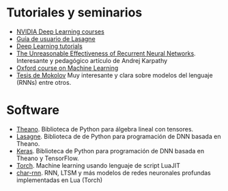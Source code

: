 # Tutoriales y seminarios

* [NVIDIA Deep Learning courses](https://developer.nvidia.com/deep-learning-courses)
* [Guía de usuario de Lasagne](http://lasagne.readthedocs.io/en/latest/)
* [Deep Learning tutorials](http://deeplearning.net/tutorial/)
* [The Unreasonable Effectiveness of Recurrent Neural Networks](http://karpathy.github.io/2015/05/21/rnn-effectiveness/). Interesante y pedagógico artículo de Andrej Karpathy
* [Oxford course on Machine Learning](https://www.cs.ox.ac.uk/people/nando.defreitas/machinelearning/)
* [Tesis de Mokolov](http://www.fit.vutbr.cz/~imikolov/rnnlm/thesis.pdf) Muy interesante y clara sobre modelos del lenguaje (RNNs) entre otros.

# Software

* [Theano](https://github.com/Theano/Theano). Biblioteca de Python para álgebra lineal con tensores.
* [Lasagne](https://github.com/Lasagne/Lasagne). Biblioteca de de Python para programación de DNN basada en Theano.
* [Keras](https://github.com/fchollet/keras). Biblioteca de Python para programación de DNN basada en Theano y TensorFlow.
* [Torch](http://torch.ch/). Machine learning usando lenguaje de script LuaJIT
* [char-rnn](https://github.com/karpathy/char-rnn). RNN, LTSM y más modelos de redes neuronales profundas implementadas en Lua (Torch)
